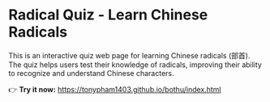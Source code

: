 # **Radical Quiz - Learn Chinese Radicals**  

This is an interactive quiz web page for learning Chinese radicals (部首). The quiz helps users test their knowledge of radicals, improving their ability to recognize and understand Chinese characters.  

👉 **Try it now:** https://tonypham1403.github.io/bothu/index.html

